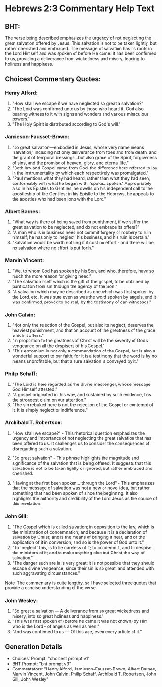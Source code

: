# Hebrews 2:3 Commentary Help Text

## BHT:
The verse being described emphasizes the urgency of not neglecting the great salvation offered by Jesus. This salvation is not to be taken lightly, but rather cherished and embraced. The message of salvation has its roots in the Lord Himself and was spoken of before He came. It has been confirmed to us, providing a deliverance from wickedness and misery, leading to holiness and happiness.

## Choicest Commentary Quotes:
### Henry Alford:
1. "How shall we escape if we have neglected so great a salvation?" 
2. "The Lord was confirmed unto us by those who heard it, God also bearing witness to it with signs and wonders and various miraculous powers."
3. "The Holy Spirit is distributed according to God's will."

### Jamieson-Fausset-Brown:
1. "so great salvation—embodied in Jesus, whose very name means 'salvation,' including not only deliverance from foes and from death, and the grant of temporal blessings...but also grace of the Spirit, forgiveness of sins, and the promise of heaven, glory, and eternal life." 
2. "Both law and Gospel came from God, the difference here referred to lay in the instrumentality by which each respectively was promulgated."
3. "Paul mentions what they had heard, rather than what they had seen, conformably with what he began with, 'spake...spoken.' Appropriately also in his Epistles to Gentiles, he dwells on his independent call to the apostleship of the Gentiles; in his Epistle to the Hebrews, he appeals to the apostles who had been long with the Lord."

### Albert Barnes:
1. "What way is there of being saved from punishment, if we suffer the great salvation to be neglected, and do not embrace its offers?"
2. "A man who is in business need not commit forgery or robbery to ruin himself; he has only to 'neglect' his business, and his ruin is certain."
3. "Salvation would be worth nothing if it cost no effort - and there will be no salvation where no effort is put forth."

### Marvin Vincent:
1. "We, to whom God has spoken by his Son, and who, therefore, have so much the more reason for giving heed."
2. "The salvation itself which is the gift of the gospel, to be obtained by purification from sin through the agency of the Son."
3. "A salvation which may be described as one which was first spoken by the Lord, etc. It was sure even as was the word spoken by angels, and it was confirmed, proved to be real, by the testimony of ear-witnesses."

### John Calvin:
1. "Not only the rejection of the Gospel, but also its neglect, deserves the heaviest punishment, and that on account of the greatness of the grace which it offers." 
2. "In proportion to the greatness of Christ will be the severity of God’s vengeance on all the despisers of his Gospel." 
3. "This encomium is not only a commendation of the Gospel, but is also a wonderful support to our faith; for it is a testimony that the word is by no means unprofitable, but that a sure salvation is conveyed by it."

### Philip Schaff:
1. "The Lord is here regarded as the divine messenger, whose message God Himself attested."
2. "A gospel originated in this way, and sustained by such evidence, has the strongest claim on our attention."
3. "The sin rebuked here is not the rejection of the Gospel or contempt of it. It is simply neglect or indifference."

### Archibald T. Robertson:
1. "How shall we escape?" - This rhetorical question emphasizes the urgency and importance of not neglecting the great salvation that has been offered to us. It challenges us to consider the consequences of disregarding such a salvation.

2. "So great salvation" - This phrase highlights the magnitude and significance of the salvation that is being offered. It suggests that this salvation is not to be taken lightly or ignored, but rather embraced and cherished.

3. "Having at the first been spoken... through the Lord" - This emphasizes that the message of salvation was not a new or novel idea, but rather something that had been spoken of since the beginning. It also highlights the authority and credibility of the Lord Jesus as the source of this revelation.

### John Gill:
1. "The Gospel which is called salvation; in opposition to the law, which is the ministration of condemnation; and because it is a declaration of salvation by Christ; and is the means of bringing it near, and of the application of it in conversion, and so is the power of God unto it."
2. "To 'neglect' this, is to be careless of it; to condemn it, and to despise the ministers of it; and to make anything else but Christ the way of salvation."
3. "The danger such are in is very great; it is not possible that they should escape divine vengeance, since their sin is so great, and attended with such aggravating circumstances."

Note: The commentary is quite lengthy, so I have selected three quotes that provide a concise understanding of the verse.

### John Wesley:
1. "So great a salvation — A deliverance from so great wickedness and misery, into so great holiness and happiness."
2. "This was first spoken of (before he came it was not known) by Him who is the Lord - of angels as well as men."
3. "And was confirmed to us — Of this age, even every article of it."


## Generation Details
- Choicest Prompt: "choicest prompt v1"
- BHT Prompt: "bht prompt v3"
- Commentators: "Henry Alford, Jamieson-Fausset-Brown, Albert Barnes, Marvin Vincent, John Calvin, Philip Schaff, Archibald T. Robertson, John Gill, John Wesley"
